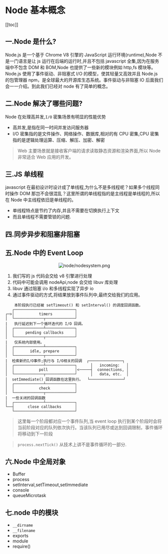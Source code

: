 # Node 基本概念

[[toc]]

## 一.Node 是什么?

Node.js 是一个基于 Chrome V8 引擎的 JavaScript 运行环境(runtime),Node 不是一门语言是让 js 运行在后端的运行时,并且不包括 javascript 全集,因为在服务端中不包含 DOM 和 BOM,Node 也提供了一些新的模块例如 http,fs 模块等。Node.js 使用了事件驱动、非阻塞式 I/O 的模型，使其轻量又高效并且 Node.js 的包管理器 npm，是全球最大的开源库生态系统。事件驱动与非阻塞 IO 后面我们会一一介绍。到此我们已经对 node 有了简单的概念。

## 二.Node 解决了哪些问题?

Node 在处理高并发,`I/O` 密集场景有明显的性能优势

- 高并发,是指在同一时间并发访问服务器
- I/O 密集指的是文件操作、网络操作、数据库,相对的有 CPU 密集,CPU 密集指的是逻辑处理运算、压缩、解压、加密、解密

> Web 主要场景就是接收客户端的请求读取静态资源和渲染界面,所以 Node 非常适合 Web 应用的开发。

## 三.JS 单线程

javascript 在最初设计时设计成了单线程,为什么不是多线程呢？如果多个线程同时操作 DOM 那岂不会很混乱？这里所谓的单线程指的是主线程是单线程的,所以在 Node 中主线程依旧是单线程的。

- 单线程特点是节约了内存,并且不需要在切换执行上下文
- 而且单线程不需要管锁的问题.

## 四.同步异步和阻塞非阻塞

## 五.Node 中的 Event Loop

<div align="center"><img :src="$withBase('/images/node/nodesystem.png')" alt="node/nodesystem.png"></div>

1. 我们写的 js 代码会交给 v8 引擎进行处理
2. 代码中可能会调用 nodeApi,node 会交给 libuv 库处理
3. libuv 通过阻塞 i/o 和多线程实现了异步 io
4. 通过事件驱动的方式,将结果放到事件队列中,最终交给我们的应用。

```
    本阶段执行已经被 setTimeout() 和 setInterval() 的调度回调函数。
   ┌───────────────────────────┐
┌─>│           timers          │
│  └─────────────┬─────────────┘
|   执行延迟到下一个循环迭代的 I/O 回调。
│  ┌─────────────┴─────────────┐
│  │     pending callbacks     │
│  └─────────────┬─────────────┘
|   仅系统内部使用。
│  ┌─────────────┴─────────────┐
│  │       idle, prepare       │
│  └─────────────┬─────────────┘
|  检索新的I/O事件;执行与 I/O相关的回调  ┌───────────────┐
│  ┌─────────────┴─────────────┐      │   incoming:   │
│  │           poll            │<─────┤  connections, │
│  └─────────────┬─────────────┘      │   data, etc.  │
│  setImmediate() 回调函数在这里执行。  └───────────────┘
│  ┌─────────────┴─────────────┐
│  │           check           │
│  └─────────────┬─────────────┘
|  一些关闭的回调函数
│  ┌─────────────┴─────────────┐
└──┤      close callbacks      │
   └───────────────────────────┘
```

> 这里每一个阶段都对应一个事件队列,当 event loop 执行到某个阶段时会将当前阶段对应的队列依次执行。当该队列已用尽或达到回调限制，事件循环将移动到下一阶段

> `process.nextTick()` 从技术上讲不是事件循环的一部分.

## 六.Node 中全局对象

- Buffer
- process
- setInterval,setTimeout,setImmediate
- console
- queueMicrotask

## 七.node 中的模块

- `__dirname`
- `__filename`
- exports
- module
- require()
